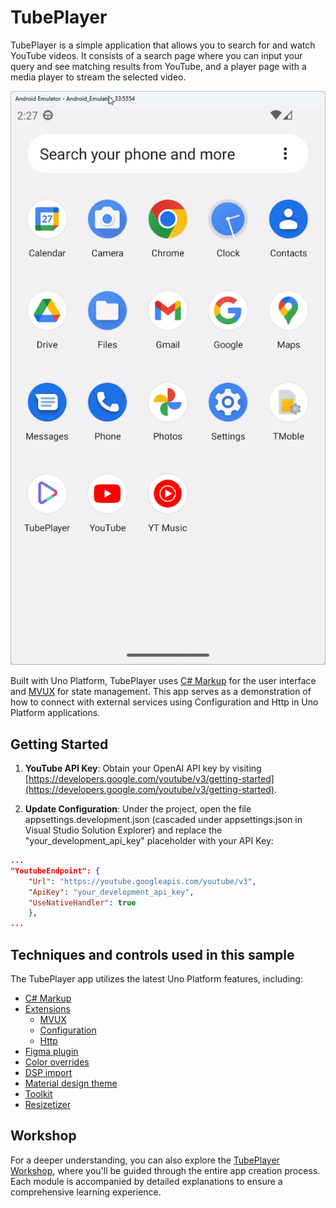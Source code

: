 # TubePlayer

TubePlayer is a simple application that allows you to search for and watch YouTube videos. It consists of a search page where you can input your query and see matching results from YouTube, and a player page with a media player to stream the selected video.

![TubePlayer app](assets/tubeplayer-android.gif)

Built with Uno Platform, TubePlayer uses [C# Markup](https://aka.platform.uno/csharp-markup) for the user interface and [MVUX](https://aka.platform.uno/mvux) for state management. This app serves as a demonstration of how to connect with external services using Configuration and Http in Uno Platform applications.

## Getting Started

1. **YouTube API Key**: Obtain your OpenAI API key by visiting [https://developers.google.com/youtube/v3/getting-started](https://developers.google.com/youtube/v3/getting-started).

2. **Update Configuration**: Under the project, open the file appsettings.development.json (cascaded under appsettings.json in Visual Studio Solution Explorer) and replace the "your_development_api_key" placeholder with your API Key:

```json
...
"YoutubeEndpoint": {
    "Url": "https://youtube.googleapis.com/youtube/v3",
    "ApiKey": "your_development_api_key",
    "UseNativeHandler": true
    },
...
```

## Techniques and controls used in this sample

The TubePlayer app utilizes the latest Uno Platform features, including:

<!-- TODO: Use aka links -->

- [C# Markup](https://aka.platform.uno/csharp-markup)
- [Extensions](https://platform.uno/docs/articles/external/uno.extensions/doc/ExtensionsOverview.html)
  - [MVUX](https://aka.platform.uno/mvux)
  - [Configuration](https://aka.platform.uno/docs/articles/external/uno.extensions/doc/Learn/Configuration/ConfigurationOverview.html)
  - [Http](https://aka.platform.uno/docs/articles/external/uno.extensions/doc/Learn/Http/HttpOverview.html)
- [Figma plugin](https://aka.platform.uno/uno-figma)
- [Color overrides](https://aka.platform.uno/docs/articles/external/uno.themes/doc/material-getting-started.html#manual-color-overrides)
- [DSP import](https://aka.platform.uno/docs/articles/external/uno.themes/doc/material-dsp.html)
- [Material design theme](https://aka.platform.uno/docs/articles/external/uno.themes/doc/material-getting-started.html)
- [Toolkit](https://aka.platform.uno/docs/articles/external/uno.toolkit.ui/doc/getting-started.html)
- [Resizetizer](https://aka.platform.uno/docs/articles/external/uno.resizetizer/doc/using-uno-resizetizer.html)

## Workshop

For a deeper understanding, you can also explore the [TubePlayer Workshop](https://aka.platform.uno/tubeplayer-workshop), where you'll be guided through the entire app creation process. Each module is accompanied by detailed explanations to ensure a comprehensive learning experience.
